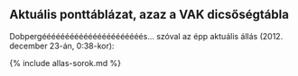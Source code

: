 ## Aktuális ponttáblázat, azaz a VAK dicsőségtábla

Dobpergéééééééééééééééééééééés... szóval az épp aktuális állás (2012. december 23-án, 0:38-kor):

{% include allas-sorok.md %}
